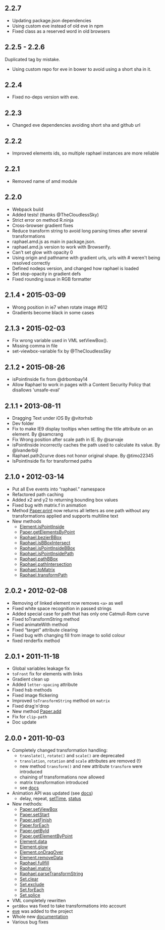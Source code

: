 2.2.7
------------------

* Updating package.json dependencies
* Using custom eve instead of old eve in npm
* Fixed class as a reserved word in old browsers

2.2.5 - 2.2.6
------------------
Duplicated tag by mistake.

* Using custom repo for eve in bower to avoid using a short sha in it.

2.2.4
------------------

* Fixed no-deps version with eve.

2.2.3
------------------

* Changed eve dependencies avoiding short sha and github url

2.2.2
------------------

* Improved elements ids, so multiple raphael instances are more reliable

2.2.1
------------------

* Removed name of amd module

2.2.0
------------------

* Webpack build
* Added tests! (thanks @TheCloudlessSky)
* Strict error on method R.ninja
* Cross-browser gradient fixes
* Reduce transform string to avoid long parsing times after several transformations
* raphael.amd.js as main in package.json.
* raphael.amd.js version to work with Browserify.
* Can't set glow with opacity 0
* Using origin and pathname with gradient urls, urls with # weren't being resolved correctly
* Defined nodeps version, and changed how raphael is loaded
* Set stop-opacity in gradient defs
* Fixed rounding issue in RGB formatter

2.1.4 • 2015-03-09
------------------

* Wrong position in ie7 when rotate image #612
* Gradients become black in some cases

2.1.3 • 2015-02-03
------------------

* Fix wrong variable used in VML setViewBox().
* Missing comma in file
* set-viewbox-variable fix by @TheCloudlessSky

2.1.2 • 2015-08-26
------------------

* isPointInside fix from @drbombay14
* Allow Raphael to work in pages with a Content Security Policy that disallows 'unsafe-eval'

2.1.1 • 2013-08-11
------------------

* Dragging Text under iOS By @vitorhsb
* Dev folder
* Fix to make IE9 display tooltips when setting the title attribute on an element. By @samcrang
* Fix Wrong position after scale path in IE. By @sarvaje
* isPointInside incorrectly caches the path used to calculate its value. By @lvanderbijl
* Raphael.path2curve does not honor original shape. By @timo22345
* IsPointInside fix for transformed paths

2.1.0 • 2012-03-14
------------------

* Put all Eve events into “raphael.” namespace
* Refactored path caching
* Added x2 and y2 to returning bounding box values
* Fixed bug with matrix.f in animation
* Method [Paper.print](http://raphaeljs.com/reference.html#Paper.print) now returns all letters as one path without any
  transformations applied and supports multiline text
* New methods
    * [Element.isPointInside](http://raphaeljs.com/reference.html#Element.isPointInside)
    * [Paper.getElementsByPoint](http://raphaeljs.com/reference.html#Paper.getElementsByPoint)
    * [Raphael.bezierBBox](http://raphaeljs.com/reference.html#Raphael.bezierBBox)
    * [Raphael.isBBoxIntersect](http://raphaeljs.com/reference.html#Raphael.isBBoxIntersect)
    * [Raphael.isPointInsideBBox](http://raphaeljs.com/reference.html#Raphael.isPointInsideBBox)
    * [Raphael.isPointInsidePath](http://raphaeljs.com/reference.html#Raphael.isPointInsidePath)
    * [Raphael.pathBBox](http://raphaeljs.com/reference.html#Raphael.pathBBox)
    * [Raphael.pathIntersection](http://raphaeljs.com/reference.html#Raphael.pathIntersection)
    * [Raphael.toMatrix](http://raphaeljs.com/reference.html#Raphael.toMatrix)
    * [Raphael.transformPath](http://raphaeljs.com/reference.html#Raphael.transformPath)

2.0.2 • 2012-02-08
------------------

* Removing of linked element now removes `<a>` as well
* Fixed white space recognition in passed strings
* Added special case for path that has only one Catmull-Rom curve
* Fixed toTransformString method
* Fixed animateWith method
* Fixed “target” attribute clearing
* Fixed bug with changing fill from image to solid colour
* fixed renderfix method

2.0.1 • 2011-11-18
------------------

* Global variables leakage fix
* `toFront` fix for elements with links
* Gradient clean up
* Added `letter-spacing` attribute
* Fixed hsb methods
* Fixed image flickering
* Improved `toTransformString` method on `matrix`
* Fixed drag'n'drop
* New method [Paper.add](http://raphaeljs.com/reference.html#Paper.add)
* Fix for `clip-path`
* Doc update

2.0.0 • 2011-10-03
------------------

* Completely changed transformation handling:
    * `translate()`, `rotate()` and `scale()` are deprecated
    * `translation`, `rotation` and `scale` attributes are removed (!)
    * new method `transform()` and new attribute `transform` were introduced
    * chaining of transformations now allowed
    * matrix transformation introduced
    * see [docs](http://raphaeljs.com/reference.html#Element.transform)
* Animation API was updated (see [docs](http://raphaeljs.com/reference.html#Raphael.animation))
    * delay,
      repeat, [setTime](http://raphaeljs.com/reference.html#Element.status), [status](http://raphaeljs.com/reference.html#Element.setTime)
* New methods:
    * [Paper.setViewBox](http://raphaeljs.com/reference.html#Paper.setViewBox)
    * [Paper.setStart](http://raphaeljs.com/reference.html#Paper.setStart)
    * [Paper.setFinish](http://raphaeljs.com/reference.html#Paper.setFinish)
    * [Paper.forEach](http://raphaeljs.com/reference.html#Paper.forEach)
    * [Paper.getById](http://raphaeljs.com/reference.html#Paper.getById)
    * [Paper.getElementByPoint](http://raphaeljs.com/reference.html#Paper.getElementByPoint)
    * [Element.data](http://raphaeljs.com/reference.html#Element.data)
    * [Element.glow](http://raphaeljs.com/reference.html#Element.glow)
    * [Element.onDragOver](http://raphaeljs.com/reference.html#Element.onDragOver)
    * [Element.removeData](http://raphaeljs.com/reference.html#Element.removeData)
    * [Raphael.fullfill](http://raphaeljs.com/reference.html#Raphael.fullfill)
    * [Raphael.matrix](http://raphaeljs.com/reference.html#Raphael.matrix)
    * [Raphael.parseTransformString](http://raphaeljs.com/reference.html#Raphael.parseTransformString)
    * [Set.clear](http://raphaeljs.com/reference.html#Set.clear)
    * [Set.exclude](http://raphaeljs.com/reference.html#Set.exclude)
    * [Set.forEach](http://raphaeljs.com/reference.html#Set.forEach)
    * [Set.splice](http://raphaeljs.com/reference.html#Set.splice)
* VML completely rewritten
* `getBBox` was fixed to take transformations into account
* [eve](http://raphaeljs.com/reference.html#eve) was added to the project
* Whole new [documentation](http://raphaeljs.com/reference.html)
* Various bug fixes

